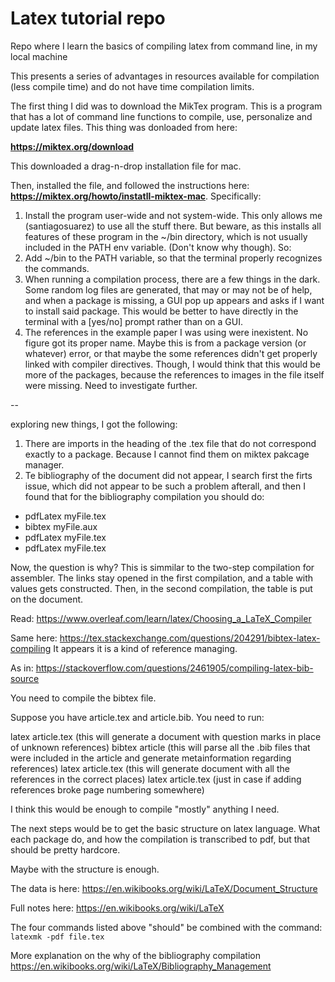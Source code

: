 # Latex tutorial repo

Repo where I learn the basics of compiling latex from command line, in my local machine

This presents a series of advantages in resources available for compilation (less compile time)
and do not have time compilation limits.

The first thing I did was to download the MikTex program.
This is a program that has a lot of command line functions to compile,
use, personalize and update latex files. This thing was donloaded from here:

**https://miktex.org/download**

This downloaded a drag-n-drop installation file for mac.

Then, installed the file, and followed the instructions here:
**https://miktex.org/howto/instatll-miktex-mac**. Specifically:

1. Install the program user-wide and not system-wide. This only
allows me (santiagosuarez) to use all the stuff there.
But beware, as this installs all features of these program in the
~/bin directory, which is not usually included in the PATH env variable.
(Don't know why though). So:
2. Add ~/bin to the PATH variable, so that the terminal properly
recognizes the commands.
3. When running a compilation process, there are a few things in the dark.
Some random log files are generated, that may or may not be of help, and
when a package is missing, a GUI pop up appears and asks if I want
to install said package. This would be better to have directly in the 
terminal with a [yes/no] prompt rather than on a GUI. 
4. The references in the example paper I was using were inexistent. No figure got its proper name. Maybe this is from a package version (or whatever)
error, or that maybe the some references didn't get properly linked 
with compiler directives.
Though, I would think that this would be more of the packages, because the
references to images in the file itself were missing. Need to investigate
further.

--

exploring new things, I got the following:

1. There are imports in the heading of the .tex file that do not correspond exactly to a package.
Because I cannot find them on miktex pakcage manager.
2. Te bibliography of the document did not appear, I search first the firts issue, which did
not appear to be such a problem afterall, and then I found that for the bibliography compilation
you should do:
- pdfLatex myFile.tex
- bibtex myFile.aux
- pdfLatex myFile.tex
- pdfLatex myFile.tex

Now, the question is why?
This is simmilar to the two-step compilation for assembler. The links stay opened
in the first compilation, and a table with values gets constructed. Then, in the second
compilation, the table is put on the document.

Read: https://www.overleaf.com/learn/latex/Choosing_a_LaTeX_Compiler

Same here: https://tex.stackexchange.com/questions/204291/bibtex-latex-compiling
It appears it is a kind of reference managing.

As in: https://stackoverflow.com/questions/2461905/compiling-latex-bib-source

You need to compile the bibtex file.

Suppose you have article.tex and article.bib. You need to run:

latex article.tex (this will generate a document with question marks in place of unknown references)
bibtex article (this will parse all the .bib files that were included in the article and generate metainformation regarding references)
latex article.tex (this will generate document with all the references in the correct places)
latex article.tex (just in case if adding references broke page numbering somewhere)

I think this would be enough to compile "mostly" anything I need.

The next steps would be to get the basic structure on latex language. What each package do, and how the compilation is transcribed to pdf, but that should be pretty hardcore.

Maybe with the structure is enough.

The data is here: https://en.wikibooks.org/wiki/LaTeX/Document_Structure

Full notes here: https://en.wikibooks.org/wiki/LaTeX

The four commands listed above "should" be combined with the command:
`latexmk -pdf file.tex`

More explanation on the why of the bibliography compilation
https://en.wikibooks.org/wiki/LaTeX/Bibliography_Management


